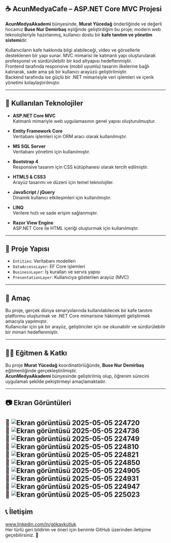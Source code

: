 ## ☕ AcunMedyaCafe – ASP.NET Core MVC Projesi

**AcunMedyaAkademi** bünyesinde, **Murat Yücedağ** önderliğinde ve değerli hocamız **Buse Nur Demirbaş** eşliğinde geliştirdiğim bu proje; modern web teknolojileriyle hazırlanmış, kullanıcı dostu bir **kafe tanıtım ve yönetim sistemi**dir.

Kullanıcıların kafe hakkında bilgi alabileceği, video ve görsellerle desteklenen bir yapı sunar. MVC mimarisi ile katmanlı yapı oluşturularak profesyonel ve sürdürülebilir bir kod altyapısı hedeflenmiştir. <br/>
Frontend tarafında responsive (mobil uyumlu) tasarım ilkelerine bağlı kalınarak, sade ama şık bir kullanıcı arayüzü geliştirilmiştir. <br/>
Backend tarafında ise güçlü bir .NET mimarisiyle veri işlemleri ve içerik yönetimi kolaylaştırılmıştır. <br/>

---

## 🔧 Kullanılan Teknolojiler

- **ASP.NET Core MVC** <br/>
  Katmanlı mimariyle web uygulamasının genel yapısı oluşturulmuştur.

- **Entity Framework Core** <br/>
  Veritabanı işlemleri için ORM aracı olarak kullanılmıştır.

- **MS SQL Server** <br/>
  Veritabanı yönetimi için kullanılmıştır.

- **Bootstrap 4** <br/>
  Responsive tasarım için CSS kütüphanesi olarak tercih edilmiştir.

- **HTML5 & CSS3** <br/>
  Arayüz tasarımı ve düzeni için temel teknolojiler.

- **JavaScript / jQuery** <br/>
  Dinamik kullanıcı etkileşimleri için kullanılmıştır.

- **LINQ** <br/>
  Verilere hızlı ve sade erişim sağlanmıştır.

- **Razor View Engine** <br/>
  ASP.NET Core ile HTML içeriği oluşturmak için kullanılmıştır.

---

## 📁 Proje Yapısı

- `Entities`: Veritabanı modelleri <br/>
- `DataAccessLayer`: EF Core işlemleri <br/>
- `BusinessLayer`: İş kuralları ve servis yapısı <br/>
- `PresentationLayer`: Kullanıcıya gösterilen arayüz (MVC) <br/>

---

## 📌 Amaç

Bu proje, gerçek dünya senaryolarında kullanılabilecek bir kafe tanıtım platformu oluşturmak ve .NET Core mimarisine hâkimiyeti geliştirmek amacıyla yapılmıştır. <br/>
Kullanıcılar için şık bir arayüz, geliştiriciler için ise okunabilir ve sürdürülebilir bir mimari hedeflenmiştir. <br/>

---

## 🧑‍🏫 Eğitmen & Katkı

Bu proje **Murat Yücedağ** koordinatörlüğünde, **Buse Nur Demirbaş** eğitmenliğinde gerçekleştirilmiştir. <br/>
**AcunMedyaAkademi** bünyesinde geliştirilmiş olup, öğrenim sürecini uygulamalı şekilde pekiştirmeyi amaçlamaktadır.

---

## 📷 Ekran Görüntüleri

📌 ![Ekran görüntüsü 2025-05-05 224720](https://github.com/user-attachments/assets/275a6a8d-04dd-4622-a440-c25e85f6321c)
<br/>
📌 ![Ekran görüntüsü 2025-05-05 224736](https://github.com/user-attachments/assets/6f101e02-3ff2-4ab7-8c30-a3a99d47819a)
<br/>
📌 ![Ekran görüntüsü 2025-05-05 224749](https://github.com/user-attachments/assets/36c595dd-4d98-4594-90ee-40fbd6570456)
<br/>
📌 ![Ekran görüntüsü 2025-05-05 224810](https://github.com/user-attachments/assets/153ce77d-3dd5-42e3-a068-495a0c5d4b32)
<br/>
📌 ![Ekran görüntüsü 2025-05-05 224821](https://github.com/user-attachments/assets/e2d25011-70c4-4e00-84e1-eec365ceefb3)
<br/>
📌 ![Ekran görüntüsü 2025-05-05 224850](https://github.com/user-attachments/assets/a89025a7-c5e8-4cfb-b6b5-d7ba108c437d)
<br/>
📌 ![Ekran görüntüsü 2025-05-05 224905](https://github.com/user-attachments/assets/58947a86-59a1-42d7-b997-de8d7a025ba8)
<br/>
📌 ![Ekran görüntüsü 2025-05-05 224931](https://github.com/user-attachments/assets/01fd654a-5b69-4b8a-b55c-61023f89c23f)
<br/>
📌 ![Ekran görüntüsü 2025-05-05 224947](https://github.com/user-attachments/assets/9217f1c9-7e2b-49aa-bc83-87e3aef93ddd)
<br/>
📌 ![Ekran görüntüsü 2025-05-05 225023](https://github.com/user-attachments/assets/aa6fb7cd-f069-4f97-a367-27b08d76b971)
<br/>
---

## 📞 İletişim
www.linkedin.com/in/gökaykutluk <br/>
Her türlü geri bildirim ve öneri için benimle GitHub üzerinden iletişime geçebilirsiniz. 💬
